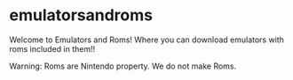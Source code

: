 # emulatorsandroms
Welcome to Emulators and Roms! Where you can download emulators with roms included in them!!

Warning: Roms are Nintendo property. We do not make Roms.
